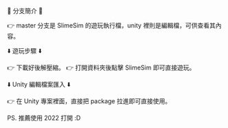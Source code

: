 🔀 分支簡介 🔀

👉 master 分支是 SlimeSim 的遊玩執行檔，unity 裡則是編輯檔，可供查看其內容。

⬇️ 遊玩步驟 ⬇️

👉 下載好後解壓縮。
👉 打開資料夾後點擊 SlimeSim 即可直接遊玩。

⬇️ Unity 編輯檔案匯入 ⬇️

👉 在 Unity 專案裡面，直接把 package 拉進即可直接使用。

PS. 推薦使用 2022 打開 :D 
